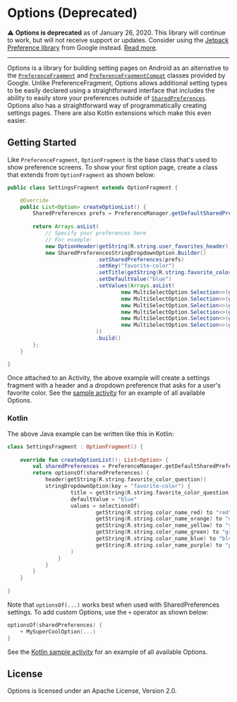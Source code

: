 # Options (Deprecated)

⚠ **Options is deprecated** as of January 26, 2020.
This library will continue to work, but will not receive support or updates.
Consider using the [Jetpack Preference library](https://developer.android.com/jetpack/androidx/releases/preference) from Google instead.
[Read more](https://andrewbailey.dev/post/2020/01/26/rebranding-marverenic).

---

Options is a library for building setting pages on Android as an alternative to the [`PreferenceFragment`](https://developer.android.com/reference/android/preference/PreferenceFragment.html) and [`PreferenceFragmentCompat`](https://developer.android.com/reference/android/support/v7/preference/PreferenceFragmentCompat.html) classes provided by Google. Unlike PreferenceFragment, Options allows additional setting types to be easily declared using a straightforward interface that includes the ability to easily store your preferences outside of [`SharedPreferences`](https://developer.android.com/reference/android/content/SharedPreferences.html). Options also has a straightforward way of programmatically creating settings pages. There are also Kotlin extensions which make this even easier.

## Getting Started
Like `PreferenceFragment`, `OptionFragment` is the base class that's used to show preference screens. To show your first option page, create a class that extends from `OptionFragment` as shown below:

```java
public class SettingsFragment extends OptionFragment {

    @Override
    public List<Option> createOptionList() {
        SharedPreferences prefs = PreferenceManager.getDefaultSharedPreferences(getContext());
        
        return Arrays.asList(
            // Specify your preferences here
            // For example:
            new OptionHeader(getString(R.string.user_favorites_header)),
            new SharedPreferencesStringDropdownOption.Builder()
                            .setSharedPreferences(prefs)
                            .setKey("favorite-color")
                            .setTitle(getString(R.string.favorite_color_question))
                            .setDefaultValue("blue")
                            .setValues(Arrays.asList(
                                    new MultiSelectOption.Selection<>(getString(R.string.color_name_red), "red"),
                                    new MultiSelectOption.Selection<>(getString(R.string.color_name_orange), "orange"),
                                    new MultiSelectOption.Selection<>(getString(R.string.color_name_yellow), "yellow"),
                                    new MultiSelectOption.Selection<>(getString(R.string.color_name_green), "green"),
                                    new MultiSelectOption.Selection<>(getString(R.string.color_name_blue), "blue"),
                                    new MultiSelectOption.Selection<>(getString(R.string.color_name_purple), "purple")
                            ))
                            .build()
        };
    }

}
```

Once attached to an Activity, the above example will create a settings fragment with a header and a dropdown preference that asks for a user's favorite color. See the [sample activity](https://github.com/marverenic/Options/blob/master/sample/src/main/java/com/marverenic/options/demo/MainActivity.java) for an example of all available Options.

### Kotlin
The above Java example can be written like this in Kotlin:

```kotlin
class SettingsFragment : OptionFragment() {
    
    override fun createOptionList(): List<Option> {
        val sharedPreferences = PreferenceManager.getDefaultSharedPreferences(getContext())
        return optionsOf(sharedPreferences) {
            header(getString(R.string.favorite_color_question))
            stringDropdownOption(key = "favorite-color") {
                    title = getString(R.string.favorite_color_question)
                    defaultValue = "blue"
                    values = selectionsOf(
                            getString(R.string.color_name_red) to "red",
                            getString(R.string.color_name_orange) to "orange",
                            getString(R.string.color_name_yellow) to "yellow",
                            getString(R.string.color_name_green) to "green",
                            getString(R.string.color_name_blue) to "blue",
                            getString(R.string.color_name_purple) to "purple"
                    )
                }
            }
        }
    }
    
}
```

Note that `optionsOf(...)` works best when used with SharedPreferences settings. To add custom Options, use the `+` operator as shown below:
```kotlin
optionsOf(sharedPreferences) {
    + MySuperCoolOption(...)
}
```

See the [Kotlin sample activity](https://github.com/marverenic/Options/blob/master/sample-kotlin/src/main/java/com/marverenic/options/demo/MainActivity.kt) for an example of all available Options.

## License
Options is licensed under an Apache License, Version 2.0.
